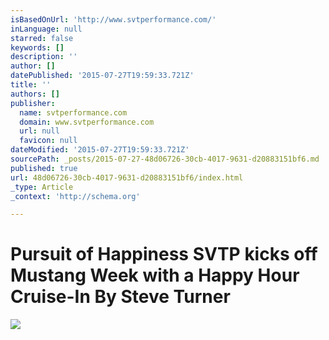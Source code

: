 ```yaml
---
isBasedOnUrl: 'http://www.svtperformance.com/'
inLanguage: null
starred: false
keywords: []
description: ''
author: []
datePublished: '2015-07-27T19:59:33.721Z'
title: ''
authors: []
publisher:
  name: svtperformance.com
  domain: www.svtperformance.com
  url: null
  favicon: null
dateModified: '2015-07-27T19:59:33.721Z'
sourcePath: _posts/2015-07-27-48d06726-30cb-4017-9631-d20883151bf6.md
published: true
url: 48d06726-30cb-4017-9631-d20883151bf6/index.html
_type: Article
_context: 'http://schema.org'

---
```

# Pursuit of Happiness SVTP kicks off Mustang Week with a Happy Hour Cruise-In By Steve Turner
![](http://i1.wp.com/www.svtperformance.com/wp-content/uploads/2015/07/0-Mustang-Week-2015-Day-1-Featured.jpg?zoom=2&resize=522%2C282)